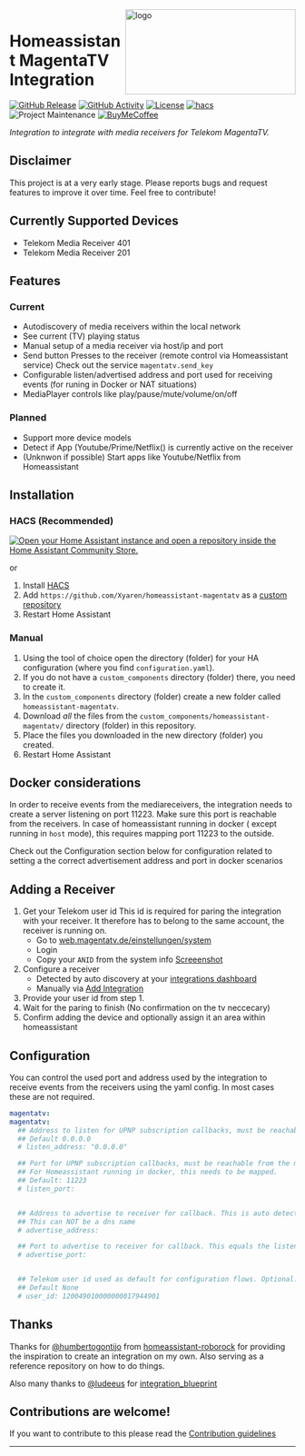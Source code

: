 <img alt="logo" align="right" width="300" height="150" src="https://upload.wikimedia.org/wikipedia/commons/1/13/Magenta_TV_Logo_%282021%29.svg">

# Homeassistant MagentaTV Integration

[![GitHub Release][releases-shield]][releases]
[![GitHub Activity][commits-shield]][commits]
[![License][license-shield]](LICENSE)
[![hacs][hacsbadge]][hacs]
![Project Maintenance][maintenance-shield]
[![BuyMeCoffee][buymecoffeebadge]][buymecoffee]

_Integration to integrate with media receivers for Telekom MagentaTV._

## Disclaimer

This project is at a very early stage.
Please reports bugs and request features to improve it over time.
Feel free to contribute!

## Currently Supported Devices

- Telekom Media Receiver 401
- Telekom Media Receiver 201

## Features

### Current

- Autodiscovery of media receivers within the local network
- See current (TV) playing status
- Manual setup of a media receiver via host/ip and port
- Send button Presses to the receiver (remote control via Homeassistant service)
  Check out the service `magentatv.send_key`
- Configurable listen/advertised address and port used for receiving events (for runing in Docker or NAT situations)
- MediaPlayer controls like play/pause/mute/volume/on/off

### Planned
- Support more device models
- Detect if App (Youtube/Prime/Netflix() is currently active on the receiver
- (Unknwon if possible) Start apps like Youtube/Netflix from Homeassistant

## Installation

### HACS (Recommended)

[![Open your Home Assistant instance and open a repository inside the Home Assistant Community Store.](https://my.home-assistant.io/badges/hacs_repository.svg)](https://my.home-assistant.io/redirect/hacs_repository/?owner=xyaren&repository=homeassistant-magentatv&category=integration)

or

1. Install [HACS](https://hacs.xyz/)
1. Add `https://github.com/Xyaren/homeassistant-magentatv` as a [custom repository](https://hacs.xyz/docs/faq/custom_repositories)
1. Restart Home Assistant

### Manual

1. Using the tool of choice open the directory (folder) for your HA configuration (where you find `configuration.yaml`).
1. If you do not have a `custom_components` directory (folder) there, you need to create it.
1. In the `custom_components` directory (folder) create a new folder called `homeassistant-magentatv`.
1. Download _all_ the files from the `custom_components/homeassistant-magentatv/` directory (folder) in this repository.
1. Place the files you downloaded in the new directory (folder) you created.
1. Restart Home Assistant


## Docker considerations
In order to receive events from the mediareceivers, the integration needs to create a server listening on port 11223.
Make sure this port is reachable from the receivers. In case of homeassistant running in docker ( except running in `host` mode), this requires mapping port 11223 to the outside.

Check out the Configuration section below for configuration related to setting a the correct advertisement address and port in docker scenarios

## Adding a Receiver

1. Get your Telekom user id
   This id is required for paring the integration with your receiver. It therefore has to belong to the same account, the receiver is running on.
    - Go to [web.magentatv.de/einstellungen/system](https://web.magentatv.de/einstellungen/system)
    - Login
    - Copy your `ANID` from the system info [Screeenshot](https://i.imgur.com/wY0u7JL.png)
1. Configure a receiver
    - Detected by auto discovery at your [integrations dashboard](https://my.home-assistant.io/redirect/integrations/)
    - Manually via [Add Integration](https://my.home-assistant.io/redirect/config_flow_start/?domain=magentatv)
1. Provide your user id from step 1.
1. Wait for the paring to finish (No confirmation on the tv neccecary)
1. Confirm adding the device and optionally assign it an area within homeassistant

## Configuration
You can control the used port and address used by the integration to receive events from the receivers using the yaml config.
In most cases these are not required.
```yaml
magentatv:
magentatv:
  ## Address to listen for UPNP subscription callbacks, must be reachable from the media receivers.
  ## Default 0.0.0.0
  # listen_address: "0.0.0.0"

  ## Port for UPNP subscription callbacks, must be reachable from the media receivers.
  ## For Homeassistant running in docker, this needs to be mapped.
  ## Default: 11223
  # listen_port:


  ## Address to advertise to receiver for callback. This is auto detected by default and only needs to be overwritten in case of nat/docker setups.
  ## This can NOT be a dns name
  # advertise_address:

  ## Port to advertise to receiver for callback. This equals the listen_port by default and only needs to be overwritten in case of port mapping
  # advertise_port:


  ## Telekom user id used as default for configuration flows. Optional.
  ## Default None
  # user_id: 120049010000000017944901
```


## Thanks

Thanks for [@humbertogontijo](https://github.com/humbertogontijo) from [homeassistant-roborock](https://github.com/humbertogontijo/homeassistant-roborock) for providing the inspiration to create an integration on my own.
Also serving as a reference repository on how to do things.

Also many thanks to [@ludeeus](https://github.com/ludeeus) for [integration_blueprint](https://github.com/ludeeus/integration_blueprint)

## Contributions are welcome!

If you want to contribute to this please read the [Contribution guidelines](CONTRIBUTING.md)

***

[homeassistant-magentatv]: https://github.com/xyaren/homeassistant-magentatv
[buymecoffee]: https://www.buymeacoffee.com/xyaren
[buymecoffeebadge]: https://img.shields.io/badge/🍕%20buy%20me%20a%20slice%20of%20pizza-donate-yellow.svg?style=for-the-badge
[commits-shield]: https://img.shields.io/github/commit-activity/y/xyaren/homeassistant-magentatv.svg?style=for-the-badge
[commits]: https://github.com/xyaren/homeassistant-magentatv/commits/main
[hacs]: https://github.com/hacs/integration
[hacsbadge]: https://img.shields.io/badge/HACS-Custom-41BDF5.svg?style=for-the-badge
[license-shield]: https://img.shields.io/github/license/xyaren/homeassistant-magentatv.svg?style=for-the-badge
[maintenance-shield]: https://img.shields.io/badge/maintainer-%40xyaren-blue.svg?style=for-the-badge
[releases-shield]: https://img.shields.io/github/release/xyaren/homeassistant-magentatv.svg?style=for-the-badge
[releases]: https://github.com/xyaren/homeassistant-magentatv/releases
